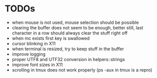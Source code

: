 # TODOs

- when mouse is not used, mouse selection should be possible
- clearing the buffer does not seem to be enough, better still, last character in a row should always clear the stuff right off
- when mc exists first key is swallowed
- cursor blinking in X11
- when terminal is resized, try to keep stuff in the buffer
- improve logging
- proper UTF8 and UTF32 conversion in helpers::strings
- improve font sizes in X11
- scrolling in tmux does not work properly (ps -aux in tmux is a repro)

